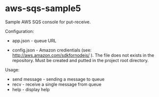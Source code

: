 aws-sqs-sample5
==============

Sample AWS SQS console for  put-receive.

Configuration:
- app.json - queue URL 

- config.json - Amazon credientials (see: http://aws.amazon.com/sdkfornodejs/ ). The file does not exists in the repository. Must be created and putted in the project root directory.


Usage:
- send message - sending a message to queue
- recv - receive a single message from queue
- help - display help

